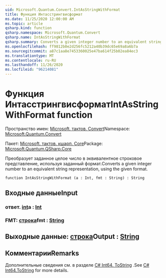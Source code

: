 ```yaml
---
uid: Microsoft.Quantum.Convert.IntAsStringWithFormat
title: Функция Интасстрингвисформат
ms.date: 11/25/2020 12:00:00 AM
ms.topic: article
qsharp.kind: function
qsharp.namespace: Microsoft.Quantum.Convert
qsharp.name: IntAsStringWithFormat
qsharp.summary: Converts a given integer number to an equivalent string representation, using the given format.
ms.openlocfilehash: ff9812b0e2d256fc5212a40b39dc65e69a8a6b7a
ms.sourcegitcommit: a87c1aa8e7453360025e47ba614f25b02ea84ec3
ms.translationtype: MT
ms.contentlocale: ru-RU
ms.lasthandoff: 11/26/2020
ms.locfileid: "96214081"
---
```

# <a name="intasstringwithformat-function"></a><span data-ttu-id="a6c4b-102">Функция Интасстрингвисформат</span><span class="sxs-lookup"><span data-stu-id="a6c4b-102">IntAsStringWithFormat function</span></span>

<span data-ttu-id="a6c4b-103">Пространство имен: [Microsoft. тактов. Convert](xref:Microsoft.Quantum.Convert)</span><span class="sxs-lookup"><span data-stu-id="a6c4b-103">Namespace: [Microsoft.Quantum.Convert](xref:Microsoft.Quantum.Convert)</span></span>

<span data-ttu-id="a6c4b-104">Пакет: [Microsoft. тактов. кшарп. Core](https://nuget.org/packages/Microsoft.Quantum.QSharp.Core)</span><span class="sxs-lookup"><span data-stu-id="a6c4b-104">Package: [Microsoft.Quantum.QSharp.Core](https://nuget.org/packages/Microsoft.Quantum.QSharp.Core)</span></span>


<span data-ttu-id="a6c4b-105">Преобразует заданное целое число в эквивалентное строковое представление, используя заданный формат.</span><span class="sxs-lookup"><span data-stu-id="a6c4b-105">Converts a given integer number to an equivalent string representation, using the given format.</span></span>

```qsharp
function IntAsStringWithFormat (a : Int, fmt : String) : String
```


## <a name="input"></a><span data-ttu-id="a6c4b-106">Входные данные</span><span class="sxs-lookup"><span data-stu-id="a6c4b-106">Input</span></span>

### <a name="a--int"></a><span data-ttu-id="a6c4b-107">ответ. [int](xref:microsoft.quantum.lang-ref.int)</span><span class="sxs-lookup"><span data-stu-id="a6c4b-107">a : [Int](xref:microsoft.quantum.lang-ref.int)</span></span>




### <a name="fmt--string"></a><span data-ttu-id="a6c4b-108">FMT: [строка](xref:microsoft.quantum.lang-ref.string)</span><span class="sxs-lookup"><span data-stu-id="a6c4b-108">fmt : [String](xref:microsoft.quantum.lang-ref.string)</span></span>





## <a name="output--string"></a><span data-ttu-id="a6c4b-109">Выходные данные: [строка](xref:microsoft.quantum.lang-ref.string)</span><span class="sxs-lookup"><span data-stu-id="a6c4b-109">Output : [String](xref:microsoft.quantum.lang-ref.string)</span></span>



## <a name="remarks"></a><span data-ttu-id="a6c4b-110">Комментарии</span><span class="sxs-lookup"><span data-stu-id="a6c4b-110">Remarks</span></span>

<span data-ttu-id="a6c4b-111">Дополнительные сведения см. в разделе [C# Int64. ToString](https://docs.microsoft.com/dotnet/api/system.int64.tostring?view=netframework-4.7.1#System_Int64_ToString_System_String_) .</span><span class="sxs-lookup"><span data-stu-id="a6c4b-111">See [C# Int64.ToString](https://docs.microsoft.com/dotnet/api/system.int64.tostring?view=netframework-4.7.1#System_Int64_ToString_System_String_) for more details.</span></span>